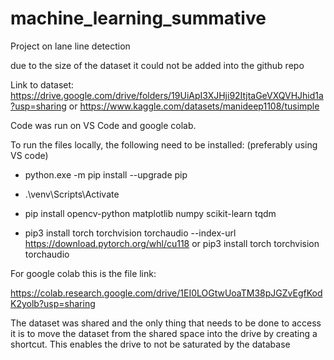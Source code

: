 # machine_learning_summative
Project on lane line detection

due to the size of the dataset it could not be added into the github repo

Link to dataset: https://drive.google.com/drive/folders/19UiApI3XJHji92ItjtaGeVXQVHJhid1a?usp=sharing 
or https://www.kaggle.com/datasets/manideep1108/tusimple

Code was run on VS Code and google colab. 

To run the files locally, the following need to be installed: (preferably using VS code)

- python.exe -m pip install --upgrade pip

- .\venv\Scripts\Activate

- pip install opencv-python matplotlib numpy scikit-learn tqdm

- pip3 install torch torchvision torchaudio --index-url https://download.pytorch.org/whl/cu118 or pip3 install torch torchvision torchaudio

For google colab this is the file link: 

https://colab.research.google.com/drive/1EI0LOGtwUoaTM38pJGZvEgfKodK2yolb?usp=sharing

The dataset was shared and the only thing that needs to be done to access it is to move the dataset from the shared space into the drive by creating a shortcut.
This enables the drive to not be saturated by the database

